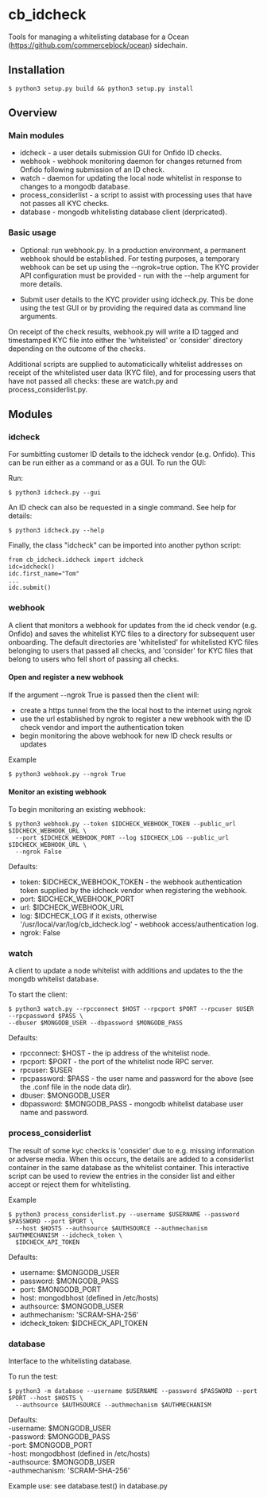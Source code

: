 # cb_idcheck

Tools for managing a whitelisting database for a Ocean (https://github.com/commerceblock/ocean) sidechain.

## Installation

    $ python3 setup.py build && python3 setup.py install


## Overview 

### Main modules

- idcheck - a user details submission GUI for Onfido ID checks.
- webhook - webhook monitoring daemon for changes returned from Onfido following submission of an ID check.
- watch - daemon for updating the local node whitelist in response to changes to a mongodb database.
- process_considerlist - a script to assist with processing uses that have not passes all KYC checks.
- database - mongodb whitelisting database client (derpricated).


### Basic usage

- Optional: run webhook.py. In a production environment, a permanent webhook should be established. For testing purposes, a temporary webhook can be set up using the --ngrok=true option. The KYC provider API configuration must be provided - run with the --help argument for more details.

- Submit user details to the KYC provider using idcheck.py. This be done using the test GUI or by providing the required data as command line arguments.

On receipt of the check results, webhook.py will write a ID tagged and timestamped KYC file into either the 'whitelisted' or 'consider' directory depending on the outcome of the checks. 

Additional scripts are supplied to automaticically whitelist addresses on receipt of the whitelisted user data (KYC file), and for processing users that have not passed all checks: these are watch.py and process_considerlist.py.

## Modules

### idcheck

For sumbitting customer ID details to the idcheck vendor (e.g. Onfido). This can be run either as a command or as a GUI. To run the GUI:

Run:


    $ python3 idcheck.py --gui  


An ID check can also be requested in a single command. See help for details:  


    $ python3 idcheck.py --help


Finally, the class "idcheck" can be imported into another python script:  


    from cb_idcheck.idcheck import idcheck  
    idc=idcheck()  
    idc.first_name="Tom"  
    ...  
    idc.submit()  




### webhook

A client that monitors a webhook for updates from the id check vendor (e.g. Onfido) and saves the whitelist KYC files to a directory for subsequent user onboarding. The default directories are 'whitelisted' for whitelisted KYC files belonging to users that passed all checks, and 'consider' for KYC files that belong to users who fell short of passing all checks.

#### Open and register a new webhook

If the argument --ngrok True is passed then the client will:  
   - create a https tunnel from the the local host to the internet using ngrok 
   - use the url established by ngrok to register a new webhook with the ID check vendor and import the authentication token
   - begin monitoring the above webhook for new ID check results or updates

Example 


    $ python3 webhook.py --ngrok True

#### Monitor an existing webhook

To begin monitoring an existing webhook:
	      
    $ python3 webhook.py --token $IDCHECK_WEBHOOK_TOKEN --public_url $IDCHECK_WEBHOOK_URL \  
      --port $IDCHECK_WEBHOOK_PORT --log $IDCHECK_LOG --public_url $IDCHECK_WEBHOOK_URL \  
      --ngrok False  
  
Defaults:  
- token: $IDCHECK_WEBHOOK_TOKEN - the webhook authentication token supplied by the idcheck vendor when registering the webhook.  
- port: $IDCHECK_WEBHOOK_PORT   
- url: $IDCHECK_WEBHOOK_URL   
- log: $IDCHECK_LOG if it exists, otherwise '/usr/local/var/log/cb_idcheck.log' - webhook access/authentication log.  
- ngrok: False  


### watch
A client to update a node whitelist with additions and updates to the the mongdb whitelist database.

To start the client:

   
    $ python3 watch.py --rpcconnect $HOST --rpcport $PORT --rpcuser $USER --rpcpassword $PASS \  
    --dbuser $MONGODB_USER --dbpassword $MONGODB_PASS  
  
Defaults:  
- rpcconnect: $HOST - the ip address of the whitelist node.  
- rpcport: $PORT - the port of the whitelist node RPC server.  
- rpcuser: $USER  
- rpcpassword: $PASS - the user name and password for the above (see the .conf file in the node data dir).  
- dbuser: $MONGODB_USER  
- dbpassword: $MONGODB_PASS - mongodb whitelist database user name and password.  

### process_considerlist

The result of some kyc checks is 'consider' due to e.g. missing information or adverse media. When this occurs, the details are added to a considerlist container in the same database as the whitelist container.
This interactive script can be used to review the entries in the consider list and either accept or reject them for whitelisting.

Example


    $ python3 process_considerlist.py --username $USERNAME --password $PASSWORD --port $PORT \  
      --host $HOSTS --authsource $AUTHSOURCE --authmechanism $AUTHMECHANISM --idcheck_token \  
      $IDCHECK_API_TOKEN  	


Defaults:  
- username: $MONGODB_USER  
- password: $MONGODB_PASS  
- port: $MONGODB_PORT  
- host: mongodbhost (defined in /etc/hosts)  
- authsource: $MONGODB_USER  
- authmechanism: 'SCRAM-SHA-256'  
- idcheck_token: $IDCHECK_API_TOKEN  

### database

Interface to the whitelisting database.

To run the test:


    $ python3 -m database --username $USERNAME --password $PASSWORD --port $PORT --host $HOSTS \  
      --authsource $AUTHSOURCE --authmechanism $AUTHMECHANISM  
	
Defaults:  
-username: $MONGODB_USER  
-password: $MONGODB_PASS  
-port: $MONGODB_PORT  
-host: mongodbhost (defined in /etc/hosts)  
-authsource: $MONGODB_USER  
-authmechanism: 'SCRAM-SHA-256'  


Example use: see database.test() in database.py 
